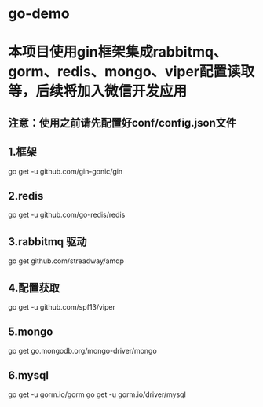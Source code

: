 #  go-demo #
# 本项目使用gin框架集成rabbitmq、gorm、redis、mongo、viper配置读取等，后续将加入微信开发应用 #

## 注意：使用之前请先配置好conf/config.json文件 ##

## 1.框架 ##
go get -u github.com/gin-gonic/gin

## 2.redis ##
go get -u github.com/go-redis/redis

## 3.rabbitmq 驱动 ##
go get github.com/streadway/amqp

## 4.配置获取 ##
go get -u github.com/spf13/viper

## 5.mongo ##
go get go.mongodb.org/mongo-driver/mongo

## 6.mysql ##
go get -u gorm.io/gorm
go get -u gorm.io/driver/mysql
